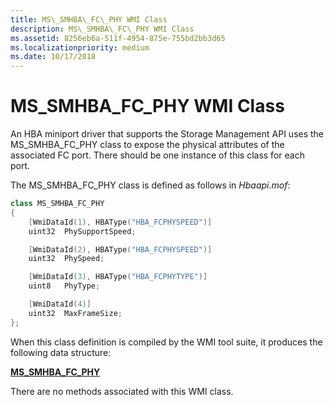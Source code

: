 ```yaml
---
title: MS\_SMHBA\_FC\_PHY WMI Class
description: MS\_SMHBA\_FC\_PHY WMI Class
ms.assetid: 8256eb6a-511f-4954-875e-755bd2bb3d65
ms.localizationpriority: medium
ms.date: 10/17/2018
---
```


# MS\_SMHBA\_FC\_PHY WMI Class


An HBA miniport driver that supports the Storage Management API uses the MS\_SMHBA\_FC\_PHY class to expose the physical attributes of the associated FC port. There should be one instance of this class for each port.

The MS\_SMHBA\_FC\_PHY class is defined as follows in *Hbaapi.mof*:

```cpp
class MS_SMHBA_FC_PHY 
{
    [WmiDataId(1), HBAType("HBA_FCPHYSPEED")]
    uint32  PhySupportSpeed;

    [WmiDataId(2), HBAType("HBA_FCPHYSPEED")]
    uint32  PhySpeed;      

    [WmiDataId(3), HBAType("HBA_FCPHYTYPE")]
    uint8   PhyType;

    [WmiDataId(4)]
    uint32  MaxFrameSize; 
};
```

When this class definition is compiled by the WMI tool suite, it produces the following data structure:

[**MS\_SMHBA\_FC\_PHY**](https://docs.microsoft.com/windows-hardware/drivers/ddi/content/hbapiwmi/ns-hbapiwmi-_ms_smhba_fc_phy)

There are no methods associated with this WMI class.

 

 





